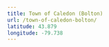 ```yaml
---
title: Town of Caledon (Bolton)
url: /town-of-caledon-bolton/
latitude: 43.879
longitude: -79.738
---
```

